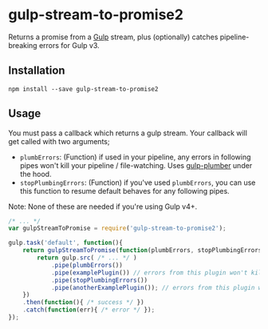 # gulp-stream-to-promise2

Returns a promise from a [Gulp](http://gulpjs.com/) stream, plus (optionally) catches pipeline-breaking errors for Gulp v3.


## Installation

```shell
npm install --save gulp-stream-to-promise2
```


## Usage

You must pass a callback which returns a gulp stream. Your callback will get called with two arguments;

- `plumbErrors`: (Function) if used in your pipeline, any errors in following pipes won't kill your pipeline / file-watching. Uses [gulp-plumber](https://www.npmjs.com/package/gulp-plumber) under the hood.
- `stopPlumbingErrors`: (Function) if you've used `plumbErrors`, you can use this function to resume default behaves for any following pipes.

Note: None of these are needed if you're using Gulp v4+.

```javascript
/* ... */
var gulpStreamToPromise = require('gulp-stream-to-promise2');

gulp.task('default', function(){
    return gulpStreamToPromise(function(plumbErrors, stopPlumbingErrors){
        return gulp.src( /* ... */ )
            .pipe(plumbErrors())
            .pipe(examplePlugin()) // errors from this plugin won't kill your build
            .pipe(stopPlumbingErrors())
            .pipe(anotherExamplePlugin()); // errors from this plugin will kill your build
    })
    .then(function(){ /* success */ })
    .catch(function(err){ /* error */ });
});
```